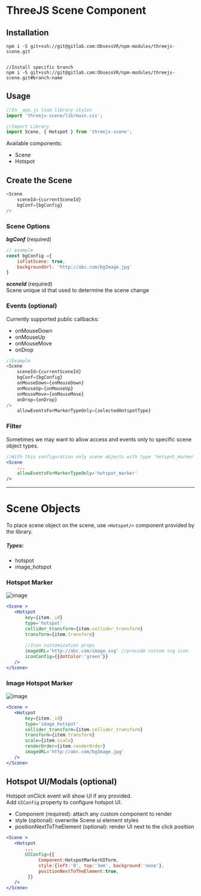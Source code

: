 # ThreeJS Scene Component

## Installation
```
npm i -S git+ssh://git@gitlab.com:ObsessVR/npm-modules/threejs-scene.git


//Install specific branch
npm i -S git+ssh://git@gitlab.com:ObsessVR/npm-modules/threejs-scene.git#branch-name
```

## Usage

```javascript
//In _app.js load library styles  
import 'threejs-scene/lib/main.css';

//Import Library
import Scene, { Hotspot } from 'threejs-scene';
```
Available components:  
- Scene
- Hotspot

## Create the Scene

```javascript
<Scene
    sceneId={currentSceneId}
    bgConf={bgConfig}
/>
```
### Scene Options

**_bgConf_** (required)
```javascript
// example
const bgConfig ={
    isFlatScene: true,
    backgroundUrl: 'http://abc.com/bgImage.jpg'
}
```

**_sceneId_** (required)  
Scene unique id that used to determine the scene change


### Events (optional)
Currently supported public callbacks:
- onMouseDown
- onMouseUp
- onMouseMove
- onDrop

```javascript
//Example
<Scene
    sceneId={currentSceneId}
    bgConf={bgConfig}
    onMouseDown={onMouseDown}
    onMouseUp={onMouseUp}
    onMouseMove={onMouseMove}
    onDrop={onDrop}
/>
    allowEventsForMarkerTypeOnly={selectedHotspotType}
```

### Filter
Sometimes we may want to allow access and events only to specific scene object types.

```jsx
//With this configuration only scene objects with type 'hotspot_marker' would react on onClick/onMouseMove and other events
<Scene
    ...
    allowEventsForMarkerTypeOnly='hotspot_marker'
/>
```


<hr/>

# Scene Objects

To place scene object on the scene, use `<Hotspot/>` component provided by the library.

##### Types:
- hotspot
- image_hotspot


### Hotspot Marker
![image](https://user-images.githubusercontent.com/8204364/140197179-2d5e0772-65f8-411a-8d46-5661855c6729.png)

```jsx
<Scene >
   <Hotspot
       key={item._id}
       type='hotspot'
       collider_transform={item.collider_transform}
       transform={item.transform}
       
       //Icon customization props
       imageURL='http://abc.com/image.svg' //provide custom svg icon
       iconConfig={{dotColor:'green'}}
   />
</Scene>
```

### Image Hotspot Marker

![image](https://user-images.githubusercontent.com/8204364/139122331-74d0b7a1-841b-4ab2-b898-c98d67de58c1.png)

```jsx
<Scene >
   <Hotspot
       key={item._id}
       type='image_hotspot'
       collider_transform={item.collider_transform}
       transform={item.transform}
       scale={item.scale}
       renderOrder={item.renderOrder}
       imageURL='http://abc.com/bgImage.jpg'
   />
</Scene>
```


## Hotspot UI/Modals (optional)
Hotspot onClick event will show UI if any provided.  
Add `UIConfig` property to configure hotspot UI.

- Component (required): attach any custom component to render
- style (optional): overwrite Scene ui element styles  
- positionNextToTheElement (optional): render UI next to the click position 

```jsx
<Scene >
   <Hotspot
       ...
       UIConfig={{
            Component:HotspotMarkerUIForm,
            style:{left:'0', top:'3em', background:'none'},
            positionNextToTheElement:true,
        }}
   />
</Scene>
```